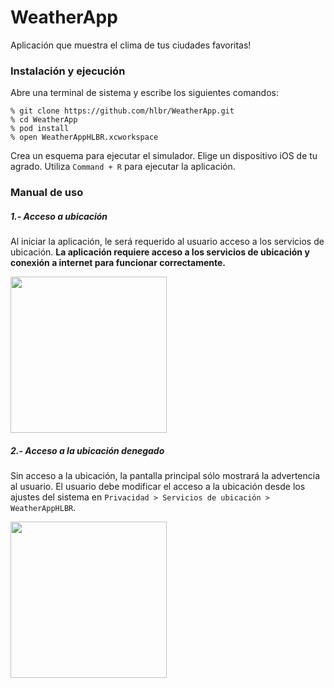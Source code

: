 # WeatherApp
Aplicación que muestra el clima de tus ciudades favoritas!

### Instalación y ejecución
Abre una terminal de sistema y escribe los siguientes comandos:

```
% git clone https://github.com/hlbr/WeatherApp.git
% cd WeatherApp
% pod install
% open WeatherAppHLBR.xcworkspace
```

Crea un esquema para ejecutar el simulador.
Elige un dispositivo iOS de tu agrado.
Utiliza `Command + R` para ejecutar la aplicación.

### Manual de uso
##### 1.- Acceso a ubicación
Al iniciar la aplicación, le será requerido al usuario acceso a los servicios de ubicación. **La aplicación requiere acceso a los servicios de ubicación y conexión a internet para funcionar correctamente.**

<img src="https://scontent.fpbc1-1.fna.fbcdn.net/v/t1.15752-9/99344089_587170771923500_4903480135103021056_n.jpg?_nc_cat=102&_nc_sid=b96e70&_nc_eui2=AeHIcDwgpISYCLdzNIiVQo-yKFjcmZOyDrUoWNyZk7IOtfxgphPKEXSgS2Td3bc_X6o&_nc_oc=AQnDJRvvsDUtC068PgvyA-D41ZBiq7i0eIbm_-2ud3I7VCO2dRhhBDaR2c6kxXeeI26EChX20EMLMDIf2XYBDgp_&_nc_ht=scontent.fpbc1-1.fna&oh=66d91b23fffb5c88f70db67e11171bcb&oe=5EF1EB1F" width="250"/>

##### 2.- Acceso a la ubicación denegado
Sin acceso a la ubicación, la pantalla principal sólo mostrará la advertencia al usuario. El usuario debe modificar el acceso a la ubicación desde los ajustes del sistema en `Privacidad > Servicios de ubicación > WeatherAppHLBR`.

<img src="https://scontent.fpbc1-1.fna.fbcdn.net/v/t1.15752-9/100670917_636867366901185_2802950998023208960_n.jpg?_nc_cat=102&_nc_sid=b96e70&_nc_eui2=AeFAOhCEiLussUAAkjDXCZGTE21O4xaqsPUTbU7jFqqw9Rueg5Jj3hwgbFGXa4x1eqw&_nc_oc=AQkJRBWZBFrGi4Oj0_eXyyTOP26IgV4_Mq2xy8C_I3R0d9IXt4_3aHi6Z6E8DKUYWXQmr0cnaqTg6sCsZXe4cRKO&_nc_ht=scontent.fpbc1-1.fna&oh=e42e86129e2d898a753b1827681f10e4&oe=5EF45DA1" width="250"/>

